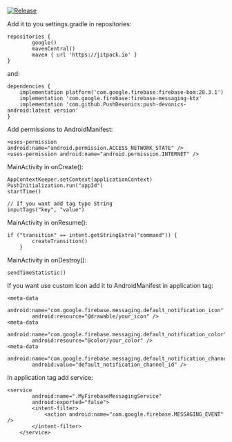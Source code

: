 [![Release](https://jitpack.io/v/PushDevonics/push-devonics-android.svg)](https://jitpack.io/#PushDevonics/push-devonics-android)

Add it to you settings.gradle in repositories:

    repositories {
            google()
            mavenCentral()
            maven { url 'https://jitpack.io' }
    }
and:

    dependencies {
        implementation platform('com.google.firebase:firebase-bom:28.3.1')
        implementation 'com.google.firebase:firebase-messaging-ktx'
        implementation 'com.github.PushDevonics:push-devonics-android:latest version'
    }
    
Add permissions to AndroidManifest:

    <uses-permission android:name="android.permission.ACCESS_NETWORK_STATE" />
    <uses-permission android:name="android.permission.INTERNET" />

MainActivity in onCreate():

    AppContextKeeper.setContext(applicationContext)
    PushInitialization.run("appId")
    startTime()
    
    // If you want add tag type String
    inputTags("key", "value")
    
MainActivity in onResume():

    if ("transition" == intent.getStringExtra("command")) {
            createTransition()
        }
        
MainActivity in onDestroy():

    sendTimeStatistic()

If you want use custom icon add it to AndroidManifest in application tag:

    <meta-data
            android:name="com.google.firebase.messaging.default_notification_icon"
            android:resource="@drawable/your_icon" />
    <meta-data 
            android:name="com.google.firebase.messaging.default_notification_color"
            android:resource="@color/your_color" />
    <meta-data
            android:name="com.google.firebase.messaging.default_notification_channel_id"
            android:value="default_notification_channel_id" />
            
In application tag add service:

    <service
            android:name=".MyFirebaseMessagingService"
            android:exported="false">
            <intent-filter>
                <action android:name="com.google.firebase.MESSAGING_EVENT" />
            </intent-filter>
        </service>
